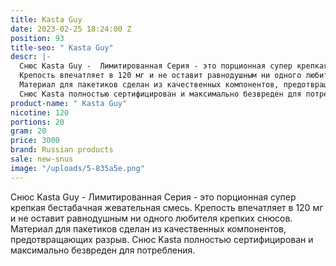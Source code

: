 ```yaml
---
title: Kasta Guy
date: 2023-02-25 18:24:00 Z
position: 93
title-seo: " Kasta Guy"
descr: |-
  Снюс Kasta Guy -  Лимитированная Серия - это порционная супер крепкая бестабачная жевательная смесь.
  Крепость впечатляет в 120 мг и не оставит равнодушным ни одного любителя крепких снюсов.
  Материал для пакетиков сделан из качественных компонентов, предотвращающих разрыв.
  Снюс Kasta полностью сертифицирован и максимально безвреден для потребления.
product-name: " Kasta Guy"
nicotine: 120
portions: 20
gram: 20
price: 3000
brand: Russian products
sale: new-snus
image: "/uploads/5-835a5e.png"
---
```


Снюс Kasta Guy -  Лимитированная Серия - это порционная супер крепкая бестабачная жевательная смесь.
Крепость впечатляет в 120 мг и не оставит равнодушным ни одного любителя крепких снюсов.
Материал для пакетиков сделан из качественных компонентов, предотвращающих разрыв.
Снюс Kasta полностью сертифицирован и максимально безвреден для потребления.